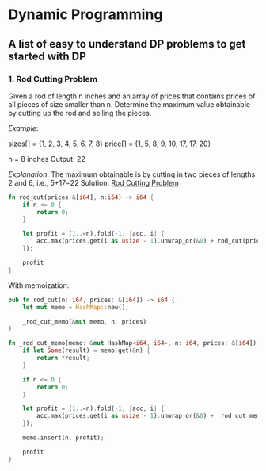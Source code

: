 # Dynamic Programming 

## A list of easy to understand DP problems to get started with DP

### 1. Rod Cutting Problem

Given a rod of length n inches and an array of prices that contains prices of all pieces of size smaller than n. Determine the maximum value obtainable by cutting up the rod and selling the pieces.

*Example*:

 sizes[] = {1, 2, 3, 4, 5,  6,  7,  8}
 price[] = {1, 5, 8, 9, 10, 17, 17, 20}

n = 8 inches
Output: 22

*Explanation*: The maximum obtainable is by cutting in two pieces of lengths 2 and 6, i.e., 5+17=22
Solution: [Rod Cutting Problem](./rod_cut/src/solution.rs)

```rust
fn rod_cut(prices:&[i64], n:i64) -> i64 {
    if n <= 0 {
        return 0;
    }

    let profit = (1..=n).fold(-1, |acc, i| {
        acc.max(prices.get(i as usize - 1).unwrap_or(&0) + rod_cut(prices, n - i))
    });

    profit
}
```

With memoization:

```rust
pub fn rod_cut(n: i64, prices: &[i64]) -> i64 {
    let mut memo = HashMap::new();

    _rod_cut_memo(&mut memo, n, prices)
}

fn _rod_cut_memo(memo: &mut HashMap<i64, i64>, n: i64, prices: &[i64]) -> i64 {
    if let Some(result) = memo.get(&n) {
        return *result;
    }

    if n <= 0 {
        return 0;
    }

    let profit = (1..=n).fold(-1, |acc, i| {
        acc.max(prices.get(i as usize - 1).unwrap_or(&0) + _rod_cut_memo(memo, n - i, prices))
    });

    memo.insert(n, profit);

    profit
}
```



